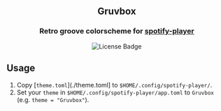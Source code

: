 <div align="center">
  <h2>Gruvbox</h2>
  <h3>
    Retro groove colorscheme for <a href="https://github.com/aome510/spotify-player">spotify-player</a>
  </h3>

  <img alt="License Badge" src="https://img.shields.io/badge/License%20-%20MIT%20-%20%23b8bb26?style=for-the-badge&link=https%3A%2F%2Fgithub.com%2FH4ppy-04%2Fspotify-player%2Fblob%2Fmain%2FLICENSE">
</div>


## Usage

 1. Copy [`theme.toml`](./theme.toml] to `$HOME/.config/spotify-player/`.
 2. Set your `theme` in `$HOME/.config/spotify-player/app.toml` to `Gruvbox` (e.g. `theme = "Gruvbox"`).

